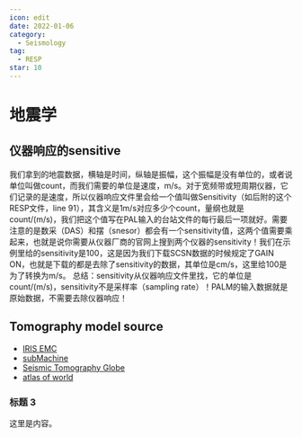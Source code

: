 ```yaml
---
icon: edit
date: 2022-01-06
category:
  - Seismology
tag:
  - RESP
star: 10
---
```


# 地震学

## 仪器响应的sensitive

我们拿到的地震数据，横轴是时间，纵轴是振幅，这个振幅是没有单位的，或者说单位叫做count，而我们需要的单位是速度，m/s。对于宽频带或短周期仪器，它们记录的是速度，所以仪器响应文件里会给一个值叫做Sensitivity（如后附的这个RESP文件，line 91），其含义是1m/s对应多少个count，量纲也就是count/(m/s)，我们把这个值写在PAL输入的台站文件的每行最后一项就好。需要注意的是数采（DAS）和摆（snesor）都会有一个sensitivity值，这两个值需要乘起来，也就是说你需要从仪器厂商的官网上搜到两个仪器的sensitivity！我们在示例里给的sensitivity是100，这是因为我们下载SCSN数据的时候规定了GAIN ON，也就是下载的都是去除了sensitivity的数据，其单位是cm/s，这里给100是为了转换为m/s。
总结：sensitivity从仪器响应文件里找，它的单位是count/(m/s)，sensitivity不是采样率（sampling rate）！PALM的输入数据就是原始数据，不需要去除仪器响应！

## Tomography model source

- [IRIS EMC](https://ds.iris.edu/ds/products/emc-earthmodels/)
- [subMachine](https://www.earth.ox.ac.uk/~smachine/cgi/index.php)
- [Seismic Tomography Globe](https://www.earth.ox.ac.uk/~smachine/cgi/index.php)
- [atlas of world](https://www.atlas-of-the-underworld.org/downloads/)

### 标题 3

这里是内容。
